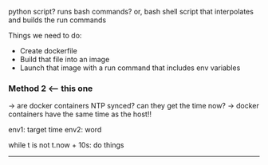 

python script? runs bash commands?
or, bash shell script that interpolates and builds the run commands

Things we need to do:
* Create dockerfile
* Build that file into an image
* Launch that image with a run command that includes env variables



<!-- ### Method 1

# get the time target
t_target = t_now + 10s

# perform the run commands

for i in in:

  # build the run command
  env1 = t_target - t.t_now
  env2 = word -->


### Method 2 <-- this one
-> are docker containers NTP synced?  can they get the time now?
-> docker containers have the same time as the host!!

env1: target time
env2: word


while t is not t.now + 10s:
    do things


----





